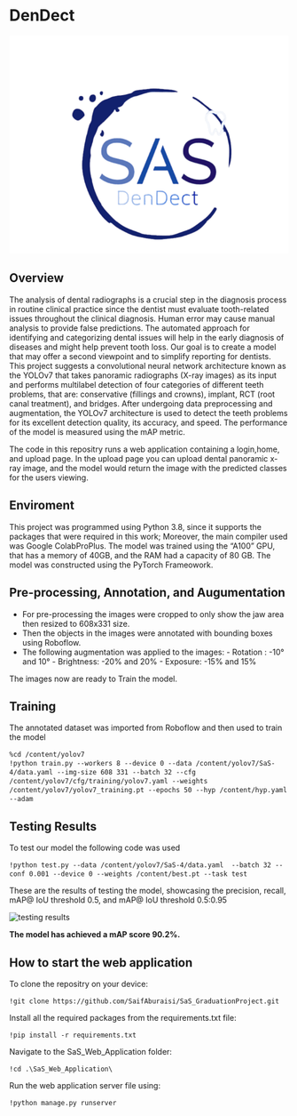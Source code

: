 # DenDect
![Alt Text](SaS_Web_Application/model/static/elements/SAS.png)
## Overview
The analysis of dental radiographs is a crucial step in the diagnosis process in routine clinical practice since the dentist must evaluate tooth-related issues throughout the clinical diagnosis. Human error may cause manual analysis to provide false predictions. The automated approach for identifying and categorizing dental issues will help in the early diagnosis of diseases and might help prevent tooth loss. Our goal is to create a model that may offer a second viewpoint and to simplify reporting for dentists. This project suggests a convolutional neural network architecture known as the YOLOv7 that takes panoramic radiographs (X-ray images) as its input and performs multilabel detection of four categories of different teeth problems, that are: conservative (fillings and crowns), implant, RCT (root canal treatment), and bridges.
After undergoing data preprocessing and augmentation, the YOLOv7 architecture is used to detect the teeth problems for its excellent detection quality, its accuracy, and speed. The performance of the model is measured using the mAP metric.

The code in this repositry runs a web application containing a login,home, and upload page. In the upload page you can upload dental panoramic x-ray image, and the model would return the image with the predicted classes for the users viewing.

## Enviroment

This project was programmed using Python 3.8, since it supports the packages that were required in this work; Moreover, the main compiler used was Google ColabProPlus. The model was trained using the “A100” GPU, that has a memory of 40GB, and the RAM had a capacity of 80 GB.
The model was constructed using the PyTorch Frameowork.

## Pre-processing, Annotation, and Augumentation
- For pre-processing the images were cropped to only show the jaw area then resized to 608x331 size.
- Then the objects in the images were annotated with bounding boxes using Roboflow.
- The following augmentation was applied to the images:
      - Rotation : -10° and 10°
      - Brightness: -20% and 20%
      - Exposure: -15% and 15%

The images now are ready to Train the model.

## Training
The annotated dataset was imported from Roboflow and then used to train the model

    %cd /content/yolov7
    !python train.py --workers 8 --device 0 --data /content/yolov7/SaS-4/data.yaml --img-size 608 331 --batch 32 --cfg /content/yolov7/cfg/training/yolov7.yaml --weights /content/yolov7/yolov7_training.pt --epochs 50 --hyp /content/hyp.yaml --adam
    
## Testing Results
To test our model the following code was used 

    !python test.py --data /content/yolov7/SaS-4/data.yaml  --batch 32 --conf 0.001 --device 0 --weights /content/best.pt --task test

These are the results of testing the model, showcasing the precision, recall, mAP@ IoU threshold 0.5, and mAP@ IoU threshold 0.5:0.95

![testing results](https://github.com/SaifAburaisi/SaS_GraduationProject/assets/108056202/c4469531-3ba9-44b0-a9b0-3e07a5faa148)

**The model has achieved a mAP score 90.2%.**

## How to start the web application


To clone the repositry on your device:

    !git clone https://github.com/SaifAburaisi/SaS_GraduationProject.git
    
Install all the required packages from the requirements.txt file:

    !pip install -r requirements.txt
   
Navigate to the SaS_Web_Application folder:
   
    !cd .\SaS_Web_Application\ 
   
Run the web application server file using:

    !python manage.py runserver


